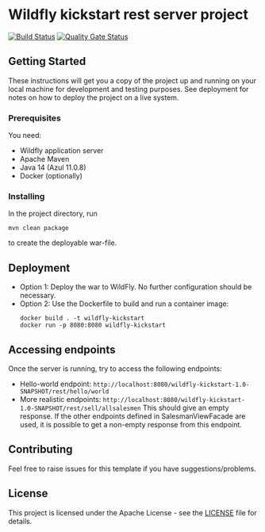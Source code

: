 # Wildfly kickstart rest server project

[![Build Status](https://travis-ci.com/Kuul-Development/wildfly-kickstart-rest-server-project.svg?branch=master)](https://travis-ci.com/Kuul-Development/wildfly-kickstart-rest-server-project)
[![Quality Gate Status](https://sonarcloud.io/api/project_badges/measure?project=Kuul-Development_wildfly-kickstart-rest-server-project&metric=alert_status)](https://sonarcloud.io/dashboard?id=Kuul-Development_wildfly-kickstart-rest-server-project)

## Getting Started

These instructions will get you a copy of the project up and running on your local machine for development and testing purposes. 
See deployment for notes on how to deploy the project on a live system. 

### Prerequisites

You need:
* Wildfly application server
* Apache Maven
* Java 14 (Azul 11.0.8)
* Docker (optionally)


### Installing

In the project directory, run

```
mvn clean package
```
to create the deployable war-file.


## Deployment

* Option 1: Deploy the war to WildFly. No further configuration should be necessary.
* Option 2: Use the Dockerfile to build and run a container image: 
    ```
    docker build . -t wildfly-kickstart
    docker run -p 8080:8080 wildfly-kickstart
    ```

## Accessing endpoints
Once the server is running, try to access the following endpoints:
* Hello-world endpoint: `http://localhost:8080/wildfly-kickstart-1.0-SNAPSHOT/rest/hello/world`
* More realistic endpoints: `http://localhost:8080/wildfly-kickstart-1.0-SNAPSHOT/rest/sell/allsalesmen`
  This should give an empty response. If the other endpoints defined in SalesmanViewFacade are used, it is possible to get
  a non-empty response from this endpoint.

## Contributing
Feel free to raise issues for this template if you have suggestions/problems.

## License

This project is licensed under the Apache License - see the [LICENSE](LICENSE) file for details.
